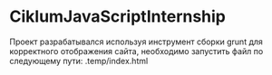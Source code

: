 # CiklumJavaScriptInternship

Проект разрабатывался используя инструмент сборки grunt 
для корректного отображения сайта, необходимо запустить файл
по следующему пути: .temp/index.html 
